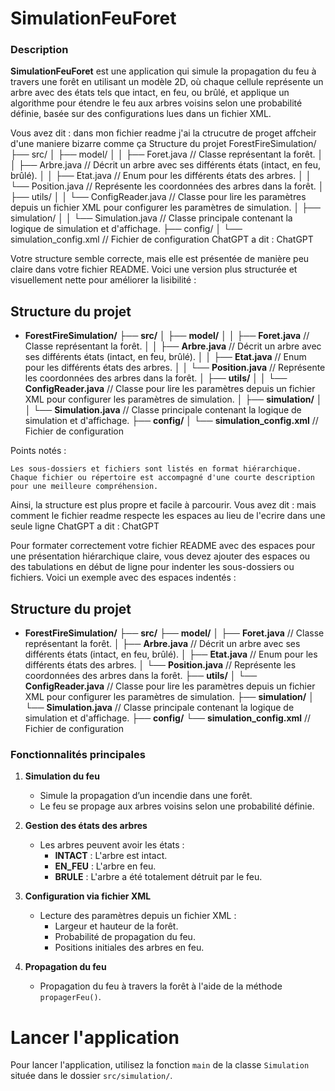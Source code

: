 # SimulationFeuForet


### Description

**SimulationFeuForet** est une application qui simule la propagation du feu à travers une forêt en utilisant un modèle 2D, où chaque cellule représente un arbre avec des états tels que intact, en feu, ou brûlé, et applique un algorithme pour étendre le feu aux arbres voisins selon une probabilité définie, basée sur des configurations lues dans un fichier XML.


Vous avez dit :
dans mon fichier readme j'ai la ctrucutre de proget affcheir d'une maniere bizarre comme ça  Structure du projet
ForestFireSimulation/ ├── src/ │ ├── model/ │ │ ├── Foret.java // Classe représentant la forêt. │ │ ├── Arbre.java // Décrit un arbre avec ses différents états (intact, en feu, brûlé). │ │ ├── Etat.java // Enum pour les différents états des arbres. │ │ └── Position.java // Représente les coordonnées des arbres dans la forêt. │ ├── utils/ │ │ └── ConfigReader.java // Classe pour lire les paramètres depuis un fichier XML pour configurer les paramètres de simulation. │ ├── simulation/ │ │ └── Simulation.java // Classe principale contenant la logique de simulation et d'affichage. ├── config/ │ └── simulation_config.xml // Fichier de configuration
ChatGPT a dit :
ChatGPT

Votre structure semble correcte, mais elle est présentée de manière peu claire dans votre fichier README. Voici une version plus structurée et visuellement nette pour améliorer la lisibilité :

Structure du projet
-------------------

- **ForestFireSimulation/**
  ├── **src/**
  │   ├── **model/**
  │   │   ├── **Foret.java**              // Classe représentant la forêt.
  │   │   ├── **Arbre.java**              // Décrit un arbre avec ses différents états (intact, en feu, brûlé).
  │   │   ├── **Etat.java**               // Enum pour les différents états des arbres.
  │   │   └── **Position.java**           // Représente les coordonnées des arbres dans la forêt.
  │   ├── **utils/**
  │   │   └── **ConfigReader.java**       // Classe pour lire les paramètres depuis un fichier XML pour configurer les paramètres de simulation.
  │   ├── **simulation/**
  │   │   └── **Simulation.java**         // Classe principale contenant la logique de simulation et d'affichage.
  ├── **config/**
  │   └── **simulation_config.xml**      // Fichier de configuration

Points notés :

    Les sous-dossiers et fichiers sont listés en format hiérarchique.
    Chaque fichier ou répertoire est accompagné d'une courte description pour une meilleure compréhension.

Ainsi, la structure est plus propre et facile à parcourir.
Vous avez dit :
mais comment le fichier readme respecte les espaces au lieu de l'ecrire dans une seule ligne
ChatGPT a dit :
ChatGPT

Pour formater correctement votre fichier README avec des espaces pour une présentation hiérarchique claire, vous devez ajouter des espaces ou des tabulations en début de ligne pour indenter les sous-dossiers ou fichiers. Voici un exemple avec des espaces indentés :

Structure du projet
-------------------

- **ForestFireSimulation/**
  ├── **src/**
      ├── **model/**
      │   ├── **Foret.java**              // Classe représentant la forêt.
      │   ├── **Arbre.java**              // Décrit un arbre avec ses différents états (intact, en feu, brûlé).
      │   ├── **Etat.java**               // Enum pour les différents états des arbres.
      │   └── **Position.java**           // Représente les coordonnées des arbres dans la forêt.
      ├── **utils/**
      │   └── **ConfigReader.java**       // Classe pour lire les paramètres depuis un fichier XML pour configurer les paramètres de simulation.
      ├── **simulation/**
      │   └── **Simulation.java**         // Classe principale contenant la logique de simulation et d'affichage.
  ├── **config/**
      └── **simulation_config.xml**      // Fichier de configuration


### Fonctionnalités principales

1. **Simulation du feu**  
   - Simule la propagation d’un incendie dans une forêt.
   - Le feu se propage aux arbres voisins selon une probabilité définie.

2. **Gestion des états des arbres**  
   - Les arbres peuvent avoir les états :  
     - **INTACT** : L'arbre est intact.  
     - **EN_FEU** : L'arbre en feu.  
     - **BRULE** : L'arbre a été totalement détruit par le feu.

3. **Configuration via fichier XML**  
   - Lecture des paramètres depuis un fichier XML :
     - Largeur et hauteur de la forêt.
     - Probabilité de propagation du feu.
     - Positions initiales des arbres en feu.

4. **Propagation du feu**  
   - Propagation du feu à travers la forêt à l'aide de la méthode `propagerFeu()`.


# Lancer l'application

Pour lancer l'application, utilisez la fonction `main` de la classe `Simulation` située dans le dossier `src/simulation/`.